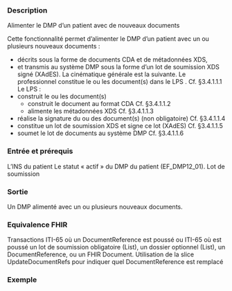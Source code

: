 
### Description

Alimenter le DMP d’un patient avec de nouveaux documents

Cette fonctionnalité permet d’alimenter le DMP d’un patient avec un ou plusieurs nouveaux documents :

- décrits sous la forme de documents CDA et de métadonnées XDS,
- et transmis au système DMP sous la forme d’un lot de soumission XDS signé (XAdES).
La cinématique générale est la suivante.
Le professionnel constitue le ou les document(s) dans le LPS . Cf. §3.4.1.1.1
Le LPS :
- construit le ou les document(s)
  - construit le document au format CDA Cf. §3.4.1.1.2
  - alimente les métadonnées XDS Cf. §3.4.1.1.3
- réalise la signature du ou des document(s) (non obligatoire) Cf. §3.4.1.1.4
- constitue un lot de soumission XDS et signe ce lot (XAdES) Cf. §3.4.1.1.5
- soumet le lot de documents au système DMP Cf. §3.4.1.1.6

### Entrée et prérequis

L’INS du patient 
Le statut « actif » du DMP du patient (EF_DMP12_01).
Lot de soumission

### Sortie

Un DMP alimenté avec un ou plusieurs nouveaux documents.

### Equivalence FHIR

Transactions ITI-65 où un DocumentReference est poussé ou ITI-65 où est poussé un lot de soumission obligatoire (List), un dossier optionnel (List), un DocumentReference, ou un FHIR Document. Utilisation de la slice UpdateDocumentRefs pour indiquer quel DocumentReference est remplacé

### Exemple


